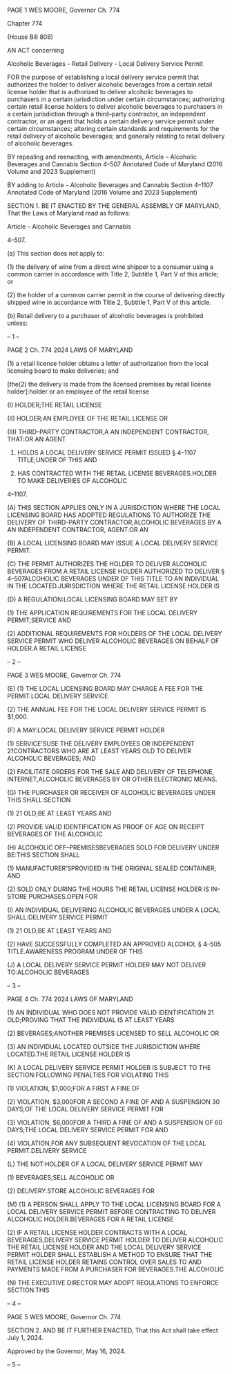 PAGE 1
WES MOORE, Governor Ch. 774

Chapter 774

(House Bill 808)

AN ACT concerning

Alcoholic Beverages – Retail Delivery – Local Delivery Service Permit

FOR the purpose of establishing a local delivery service permit that authorizes the holder
to deliver alcoholic beverages from a certain retail license holder that is authorized
to deliver alcoholic beverages to purchasers in a certain jurisdiction under certain
circumstances; authorizing certain retail license holders to deliver alcoholic
beverages to purchasers in a certain jurisdiction through a third–party contractor,
an independent contractor, or an agent that holds a certain delivery service permit
under certain circumstances; altering certain standards and requirements for the
retail delivery of alcoholic beverages; and generally relating to retail delivery of
alcoholic beverages.

BY repealing and reenacting, with amendments,
Article – Alcoholic Beverages and Cannabis
Section 4–507
Annotated Code of Maryland
(2016 Volume and 2023 Supplement)

BY adding to
Article – Alcoholic Beverages and Cannabis
Section 4–1107
Annotated Code of Maryland
(2016 Volume and 2023 Supplement)

SECTION 1. BE IT ENACTED BY THE GENERAL ASSEMBLY OF MARYLAND,
That the Laws of Maryland read as follows:

Article – Alcoholic Beverages and Cannabis

4–507.

(a) This section does not apply to:

(1) the delivery of wine from a direct wine shipper to a consumer using a
common carrier in accordance with Title 2, Subtitle 1, Part V of this article; or

(2) the holder of a common carrier permit in the course of delivering
directly shipped wine in accordance with Title 2, Subtitle 1, Part V of this article.

(b) Retail delivery to a purchaser of alcoholic beverages is prohibited unless:

– 1 –

PAGE 2
Ch. 774 2024 LAWS OF MARYLAND

(1) a retail license holder obtains a letter of authorization from the local
licensing board to make deliveries; and

[the(2) the delivery is made from the licensed premises by retail license
holder]:holder or an employee of the retail license

(I) HOLDER;THE RETAIL LICENSE

(II) HOLDER;AN EMPLOYEE OF THE RETAIL LICENSE OR

(III) THIRD–PARTY CONTRACTOR,A AN INDEPENDENT
CONTRACTOR, THAT:OR AN AGENT

1. HOLDS A LOCAL DELIVERY SERVICE PERMIT ISSUED
§ 4–1107 TITLE;UNDER OF THIS AND

2. HAS CONTRACTED WITH THE RETAIL LICENSE
BEVERAGES.HOLDER TO MAKE DELIVERIES OF ALCOHOLIC

4–1107.

(A) THIS SECTION APPLIES ONLY IN A JURISDICTION WHERE THE LOCAL
LICENSING BOARD HAS ADOPTED REGULATIONS TO AUTHORIZE THE DELIVERY OF
THIRD–PARTY CONTRACTOR,ALCOHOLIC BEVERAGES BY A AN INDEPENDENT
CONTRACTOR, AGENT.OR AN

(B) A LOCAL LICENSING BOARD MAY ISSUE A LOCAL DELIVERY SERVICE
PERMIT.

(C) THE PERMIT AUTHORIZES THE HOLDER TO DELIVER ALCOHOLIC
BEVERAGES FROM A RETAIL LICENSE HOLDER AUTHORIZED TO DELIVER
§ 4–507ALCOHOLIC BEVERAGES UNDER OF THIS TITLE TO AN INDIVIDUAL IN THE
LOCATED.JURISDICTION WHERE THE RETAIL LICENSE HOLDER IS

(D) A REGULATION:LOCAL LICENSING BOARD MAY SET BY

(1) THE APPLICATION REQUIREMENTS FOR THE LOCAL DELIVERY
PERMIT;SERVICE AND

(2) ADDITIONAL REQUIREMENTS FOR HOLDERS OF THE LOCAL
DELIVERY SERVICE PERMIT WHO DELIVER ALCOHOLIC BEVERAGES ON BEHALF OF
HOLDER.A RETAIL LICENSE

– 2 –

PAGE 3
WES MOORE, Governor Ch. 774

(E) (1) THE LOCAL LICENSING BOARD MAY CHARGE A FEE FOR THE
PERMIT.LOCAL DELIVERY SERVICE

(2) THE ANNUAL FEE FOR THE LOCAL DELIVERY SERVICE PERMIT IS
$1,000.

(F) A MAY:LOCAL DELIVERY SERVICE PERMIT HOLDER

(1) SERVICE’SUSE THE DELIVERY EMPLOYEES OR INDEPENDENT
21CONTRACTORS WHO ARE AT LEAST YEARS OLD TO DELIVER ALCOHOLIC
BEVERAGES; AND

(2) FACILITATE ORDERS FOR THE SALE AND DELIVERY OF
TELEPHONE, INTERNET,ALCOHOLIC BEVERAGES BY OR OTHER ELECTRONIC
MEANS.

(G) THE PURCHASER OR RECEIVER OF ALCOHOLIC BEVERAGES UNDER THIS
SHALL:SECTION

(1) 21 OLD;BE AT LEAST YEARS AND

(2) PROVIDE VALID IDENTIFICATION AS PROOF OF AGE ON RECEIPT
BEVERAGES.OF THE ALCOHOLIC

(H) ALCOHOLIC OFF–PREMISESBEVERAGES SOLD FOR DELIVERY UNDER
BE:THIS SECTION SHALL

(1) MANUFACTURER’SPROVIDED IN THE ORIGINAL SEALED
CONTAINER; AND

(2) SOLD ONLY DURING THE HOURS THE RETAIL LICENSE HOLDER IS
IN–STORE PURCHASES.OPEN FOR

(I) AN INDIVIDUAL DELIVERING ALCOHOLIC BEVERAGES UNDER A LOCAL
SHALL:DELIVERY SERVICE PERMIT

(1) 21 OLD;BE AT LEAST YEARS AND

(2) HAVE SUCCESSFULLY COMPLETED AN APPROVED ALCOHOL
§ 4–505 TITLE.AWARENESS PROGRAM UNDER OF THIS

(J) A LOCAL DELIVERY SERVICE PERMIT HOLDER MAY NOT DELIVER
TO:ALCOHOLIC BEVERAGES

– 3 –

PAGE 4
Ch. 774 2024 LAWS OF MARYLAND

(1) AN INDIVIDUAL WHO DOES NOT PROVIDE VALID IDENTIFICATION
21 OLD;PROVING THAT THE INDIVIDUAL IS AT LEAST YEARS

(2) BEVERAGES;ANOTHER PREMISES LICENSED TO SELL ALCOHOLIC
OR

(3) AN INDIVIDUAL LOCATED OUTSIDE THE JURISDICTION WHERE
LOCATED.THE RETAIL LICENSE HOLDER IS

(K) A LOCAL DELIVERY SERVICE PERMIT HOLDER IS SUBJECT TO THE
SECTION:FOLLOWING PENALTIES FOR VIOLATING THIS

(1) VIOLATION, $1,000;FOR A FIRST A FINE OF

(2) VIOLATION, $3,000FOR A SECOND A FINE OF AND A SUSPENSION
30 DAYS;OF THE LOCAL DELIVERY SERVICE PERMIT FOR

(3) VIOLATION, $6,000FOR A THIRD A FINE OF AND A SUSPENSION OF
60 DAYS;THE LOCAL DELIVERY SERVICE PERMIT FOR AND

(4) VIOLATION,FOR ANY SUBSEQUENT REVOCATION OF THE LOCAL
PERMIT.DELIVERY SERVICE

(L) THE NOT:HOLDER OF A LOCAL DELIVERY SERVICE PERMIT MAY

(1) BEVERAGES;SELL ALCOHOLIC OR

(2) DELIVERY.STORE ALCOHOLIC BEVERAGES FOR

(M) (1) A PERSON SHALL APPLY TO THE LOCAL LICENSING BOARD FOR A
LOCAL DELIVERY SERVICE PERMIT BEFORE CONTRACTING TO DELIVER ALCOHOLIC
HOLDER.BEVERAGES FOR A RETAIL LICENSE

(2) IF A RETAIL LICENSE HOLDER CONTRACTS WITH A LOCAL
BEVERAGES,DELIVERY SERVICE PERMIT HOLDER TO DELIVER ALCOHOLIC THE
RETAIL LICENSE HOLDER AND THE LOCAL DELIVERY SERVICE PERMIT HOLDER
SHALL ESTABLISH A METHOD TO ENSURE THAT THE RETAIL LICENSE HOLDER
RETAINS CONTROL OVER SALES TO AND PAYMENTS MADE FROM A PURCHASER FOR
BEVERAGES.THE ALCOHOLIC

(N) THE EXECUTIVE DIRECTOR MAY ADOPT REGULATIONS TO ENFORCE
SECTION.THIS

– 4 –

PAGE 5
WES MOORE, Governor Ch. 774

SECTION 2. AND BE IT FURTHER ENACTED, That this Act shall take effect July
1, 2024.

Approved by the Governor, May 16, 2024.

– 5 –